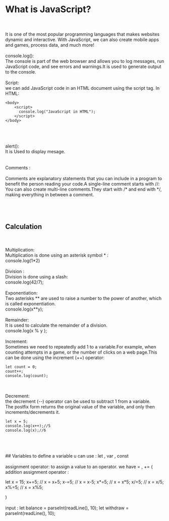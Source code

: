 
# What is JavaScript?
<br>
<br>
It is one of the most popular programming languages that makes websites dynamic and interactive. With JavaScript, we can also create mobile apps and games, process data, and much more!
<br>
<br>
console.log():
<br>
The console is part of the web browser and allows you to log messages, run JavaScript code, and see errors and warnings.It is used to generate output to the console.
<br>
<br>
Script:
<br>
we can add JavaScript code in an HTML document using the script tag.
In HTML:
<br>

```
<body>
    <script>
      console.log("JavaScript in HTML");
    </script>
</body>
```
<br>
<br>
<br>
alert():
<br> 
It is Used to display mesage.
<br>
<br>
<br>
Comments :
<br>
<br>
Comments are explanatory statements that you can include in a program to benefit the person reading your code.A single-line comment starts with //:
<br>
You can also create multi-line comments.They start with /* and end with */, making everything in between a comment.
<br>
<br>
<br>
<br>

## Calculation 
<br>
<br>
Multiplication:
<br>
Multiplication is done using an asterisk symbol * :
<br>
console.log(1*2)
<br>
<br>
Division :
<br>
Division is done using a slash:
<br>
console.log(42/7);
<br>
<br>
Exponentiation:
<br>
Two asterisks ** are used to raise a number to the power of another, which is called exponentiation.
<br>
console.log(x**y);
<br>
<br>
Remainder:
<br>
It is used to calculate the remainder of a division.
<br>
console.log(x % y );
<br>
<br>
Increment:
<br>
Sometimes we need to repeatedly add 1 to a variable.For example, when counting attempts in a game, or the number of clicks on a web page.This can be done using the increment (++) operator:
<br>

```
let count = 0;
count++;
console.log(count);
```
<br>
<br>
Decrement:
<br>
the decrement (--) operator can be used to subtract 1 from a variable.
<br>
The postfix form returns the original value of the variable, and only then increments/decrements it.
<br>

```
let x = 5;
console.log(x++);//5
console.log(x);//6
```

<br>
<br>
<br>
## Variables
to define a variable u can use : let , var , const 
<br>
<br>
assignment operator: to assign a value to an operator. we have = , += ( addition assignment operator :
<br>

let x = 15;
x+=5; // x = x+5;
x-=5; // x = x-5;
x*=5; // x = x*5;
x/=5; // x = x/5;
x%=5; // x = x%5;

) 
<br>
<br>
input :
let balance = parseInt(readLine(), 10);
let withdraw = parseInt(readLine(), 10);
<br>
<br>
<br>

































